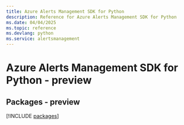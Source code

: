 ```yaml
---
title: Azure Alerts Management SDK for Python
description: Reference for Azure Alerts Management SDK for Python
ms.date: 04/04/2025
ms.topic: reference
ms.devlang: python
ms.service: alertsmanagement
---
```

# Azure Alerts Management SDK for Python - preview
## Packages - preview
[!INCLUDE [packages](alerts-management-index.md)]